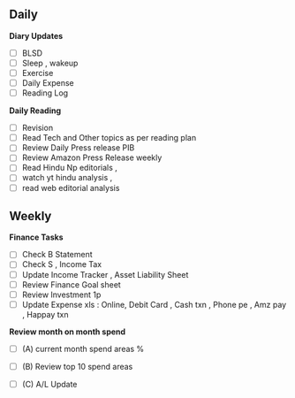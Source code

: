 ## Daily 
**Diary Updates**
- [ ] BLSD
- [ ] Sleep , wakeup
- [ ] Exercise
- [ ] Daily Expense
- [ ] Reading Log

**Daily Reading**
- [ ] Revision
- [ ] Read Tech and Other topics as per reading plan 
- [ ] Review Daily Press release PIB
- [ ] Review Amazon Press Release weekly
- [ ] Read Hindu Np editorials , 
- [ ] watch yt hindu analysis ,
- [ ] read web editorial analysis

## Weekly
**Finance Tasks**
- [ ] Check B Statement
- [ ] Check S , Income Tax 
- [ ] Update Income Tracker , Asset Liability Sheet
- [ ] Review Finance Goal sheet
- [ ] Review Investment 1p
- [ ] Update Expense xls : Online, Debit Card , Cash txn , Phone pe , Amz pay , Happay txn

**Review month on month spend** 
- [ ] (A) current month spend areas % 
- [ ] (B) Review top 10 spend areas 
- [ ] (C) A/L Update 









